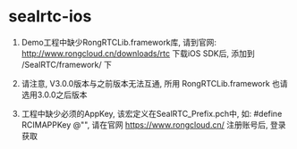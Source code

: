 # sealrtc-ios

1. Demo工程中缺少RongRTCLib.framework库, 请到官网: http://www.rongcloud.cn/downloads/rtc 下载iOS SDK后, 添加到 /SealRTC/framework/ 下

2. 请注意, V3.0.0版本与之前版本无法互通, 所用 RongRTCLib.framework 也请选用3.0.0之后版本

3. 工程中缺少必须的AppKey,  该宏定义在SealRTC_Prefix.pch中, 如: #define RCIMAPPKey @"", 请在官网 https://www.rongcloud.cn/ 注册账号后, 登录获取

